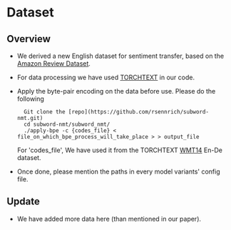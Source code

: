 # Dataset

## Overview
- We derived a new English dataset for sentiment transfer, based on the [Amazon Review Dataset](https://aclanthology.org/D19-1018.pdf).
- For data processing we have used [TORCHTEXT](https://pytorch.org/text/stable/index.html) in our code.
- Apply the byte-pair encoding on the data before use. Please do the following


        Git clone the [repo](https://github.com/rsennrich/subword-nmt.git)
        cd subword-nmt/subword_nmt/
        ./apply-bpe -c {codes_file} < file_on_which_bpe_process_will_take_place > > output_file
  For 'codes_file', We have used it from the TORCHTEXT [WMT14](https://pytorch.org/text/0.8.1/datasets.html#wmt14) En-De dataset.
- Once done, please mention the paths in every model variants' config file.

## Update
- We have added more data here (than mentioned in our paper).
